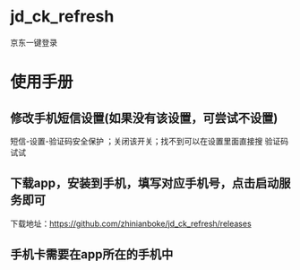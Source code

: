 # jd_ck_refresh
京东一键登录
# 使用手册
## 修改手机短信设置(如果没有该设置，可尝试不设置)
短信-设置-验证码安全保护 ；关闭该开关；找不到可以在设置里面直接搜 验证码 试试
## 下载app，安装到手机，填写对应手机号，点击启动服务即可
下载地址：https://github.com/zhinianboke/jd_ck_refresh/releases
## 手机卡需要在app所在的手机中
